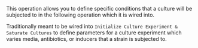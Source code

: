 This operation allows you to define specific conditions that a culture will be subjected to in the following operation which it is wired into.

Traditionally meant to be wired into `Initialize Culture Experiment & Saturate Cultures` to define parameters for a culture experiment which varies media, antibiotics, or inducers that a strain is subjected to.